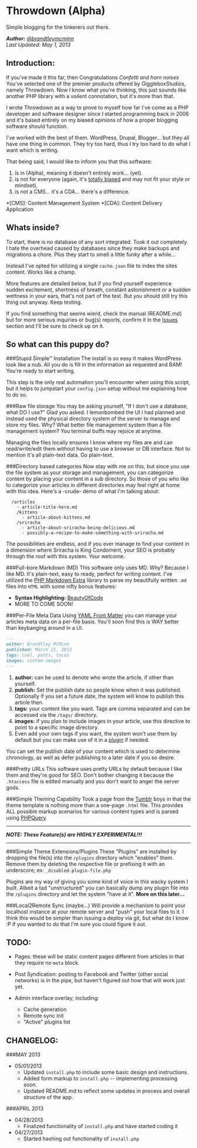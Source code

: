 Throwdown (Alpha)
=================

Simple blogging for the tinkerers out there.

_**Author:** [@brandtleymcminn](https://twitter.com/brandtleymcminn)_<br>
_Last Updated: May 1, 2013_


Introduction:
-------------

If you've made it this far, then Congratulations *Confetti and horn noises* You've selected one of the premier products offered by GiggleboxStudios, namely Throwdown. Now I know what you're thinking, this just sounds like another PHP library with a voilent connotation, but it's more than that.

I wrote Throwdown as a way to prove to myself how far I've come as a PHP developer and software designer since I started programming back in 2006 and
it's based entirely on my biased opinions of how a proper blogging software should function.

I've worked with the best of them. WordPress, Drupal, Blogger... but they all have one thing in common. They try too hard, thus I try too hard to do what I want which is writing.

That being said, I would like to inform you that this software:

1. is in (Alpha), meaning it doesn't entirely work... (yet).
2. is not for everyone (again, it's [totally biased](http://www.fxnetworks.com/totallybiased) and may not fit your style or mindset),
3. is not a CMS... it's a CDA... there's a difference.

*[CMS]: Content Management System
*[CDA]: Content Delivery Application


Whats inside?
-------------

To start, there is no database of any sort integrated. Took it out completely. I hate the overhead caused by databases since they make backups and migrations a chore. Plus they start to smell a little funky after a while...

Instead I've opted for utilizing a single `cache.json` file to index the sites content. Works like a champ.

More features are detailed below, but if you find yourself experience sudden excitement, shortness of breath, constant astonishment or a sudden wettness in your ears, that's not part of the test. But you should still try this thing out anyway. Keep testing.

If you find something that seems wierd, check the manual (README.md) but for more serious inquiries or bug(s) reports, confirm it in the [Issues](https://github.com/GiggleboxStudios/Throwdown/issues) section and I'll be sure to check up on it.


So what can this puppy do?
--------------------------

###Stupid Simple&trade; Installation
The install is so easy it makes WordPress look like a nub. All you do is fill in the information as requested and BAM! You're ready to start writing.

This step is the only real automation you'll encounter when using this script, but it helps to jumpstart your `config.json` setup without me explaining how to do so.


###Raw file storage
You may be asking yourself, "If I don't use a database, what DO I use?" Glad you asked. I lemonbombed the UI I had planned and instead used the physical directory system of the server to manage and store my files. Why? What better file management system than a file management system? You terminal buffs may rejoice at anytime.

Managing the files locally ensures I know where my files are and can read/write/edit them without having to use a browser or DB interface. Not to mention it's all plain-text data. Go plain-text.


###Directory based categories
Now stay with me on this, but since you use the file system as your storage and management, you can categorize content by placing your content in a sub directory. So those of you who like to categorize your articles in different directories may feel right at home with this idea. Here's a -crude- demo of what I'm talking about:

```
  /articles
    - article-title-here.md
    /kittens
      - article-about-kittens.md
    /sriracha
      - article-about-sriracha-being-delicious.md
      - possibly-a-recipe-to-make-something-with-sriracha.md
```

The possibilities are endless, and if you ever manage to find your content in a dimension where Sriracha is King Condoment, your SEO is probably through the roof with this system. Your welcome.


###Full-bore Markdown (MD)
This software only uses MD. Why? Because I like MD. It's plain-text, easy to ready, perfect for writing content. I've utilized the [PHP Markdown Extra]() library to parse my beautifully written `.md` files into `HTML` with some nifty bonus features:

- **Syntax Highlighting:** [BeautyOfCode](http://startbigthinksmall.wordpress.com/2008/10/30/beautyofcode-jquery-plugin-for-syntax-highlighting/)
- MORE TO COME SOON!


###Per-File Meta Data
Using [YAML Front Matter](https://github.com/Blaxus/YAML-FrontMatter) you can manage your articles meta data on a per-file basis. You'll soon find this is WAY better than keybanging around in a UI.

```markdown
---
author: Brandtley McMinn
published: March 21, 2013
tags: cool, pants, tacos
images: custom-images
---
```

1. **author:** can be used to denote who wrote the article, if other than yourself.
2. **publish:** Set the publish date so people know when it was published. Optionally if you set a future date, the system will know to publish this article then.
3. **tags:** your content like you want. Tags are comma separated and can be accessed via the `/tags/` directory.
4. **images:** if you plan to include images in your article, use this directive to point to a specific image directory.
5. Even add your own tags if you want, the system won't use them by default but you can make use of it in a [plugin](#plugins-maybe) if needed.

You can set the publish date of your content which is used to determine chronology, as well as defer publishing to a later date if you so desire.


###Pretty URLs
This software uses pretty URLs by default because I like them and they're good for SEO. Don't bother changing it because the `.htaccess` file is edited manually and you don't want to anger the server gods.


###Simple Theming Capability
Took a page from the [Tumblr]() boys in that the theme template is nothing more than a one-page `.html` file. This provides ALL possible markup scenarios for various content types and is parsed using [PHPQuery]().


---

_**NOTE: These Feature(s) are HIGHLY EXPERIMENTAL!!!**_

---

###Simple Theme Extensions/Plugins
These "Plugins" are installed by dropping the file(s) into the `/plugins` directory which "enables" them. Remove them by deleting the respective file or prefixing it with an underscore; ex: `_disabled-plugin-file.php`

Plugins are my way of giving you some kind of voice in this wacky system I built. Albeit a tad "unstructured" you can basically dump any plugin file into the `/plugins` directory and let the system "have at it". **More on this later...**



###Local2Remote Sync (maybe...)
Will provide a mechanism to point your localhost instance at your remote server and "push" your local files to it. I think this would be simpler than issuing a deploy via git, but what do I know :P if you wanted to do that I'm sure you could figure it out.


TODO:
-----

- Pages: these will be static content pages different from articles in that they require no `meta` block.

- Post Syndication: posting to Facebook and Twitter (other social networks) is in the pipe, but haven't figured out how that will work just yet.

- Admin interface overlay; including:
    - Cache generation
    - Remote sync init
    - "Active" plugins list


CHANGELOG:
----------

###MAY 2013
- 05/01/2013
    * Updated `install.php` to include some basic design and instructions.
    * Added form markup to `install.php` -- implementing processing soon.
    * Updated README.md to reflect some updates in process and overall structure of the app.

###APRIL 2013
- 04/28/2013
    * Finalized functionality of `install.php` and have started coding it
- 04/27/2013
    * Started hashing out functionality of `install.php`
